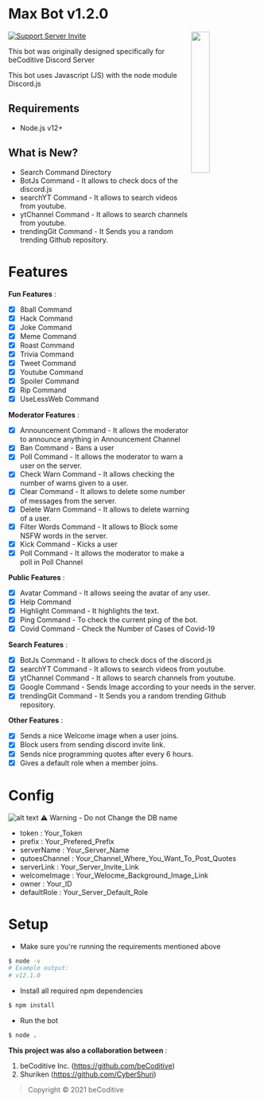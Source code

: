 # Max Bot v1.2.0
<a href="https://becoditive.ml"><img align="right" src="https://cdn.discordapp.com/attachments/803548530932318209/807153318945619979/8d2d1c5e0ee9e5141f1fc51567dba572.jpg" width=27%></a>

[![Support Server Invite](https://img.shields.io/discord/760922672519184384.svg?color=7289da&label=beCoditive&logo=discord&style=flat-square)](https://discord.gg/5JtJFEcZeP)

This bot was originally designed specifically for beCoditive Discord Server 

This bot uses Javascript (JS) with the node module Discord.js

## Requirements
- Node.js v12+

## What is New?
- Search Command Directory
- BotJs Command - It allows to check docs of the discord.js
- searchYT Command - It allows to search videos from youtube.
- ytChannel Command - It allows to search channels from youtube.
- trendingGit Command - It Sends you a random trending Github repository.

# Features
**Fun Features** :
- [x] 8ball Command
- [x] Hack Command
- [x] Joke Command
- [x] Meme Command
- [x] Roast Command
- [x] Trivia Command
- [x] Tweet Command
- [x] Youtube Command
- [x] Spoiler Command
- [x] Rip Command
- [x] UseLessWeb Command

**Moderator Features** :
- [x] Announcement Command - It allows the moderator to announce anything in Announcement Channel
- [x] Ban Command - Bans a user 
- [x] Poll Command - It allows the moderator to warn a user on the server.
- [x] Check Warn Command - It allows checking the number of warns given to a user.
- [x] Clear Command - It allows to delete some number of messages from the server.
- [x] Delete Warn Command - It allows to delete warning of a user.
- [x] Filter Words Command - It allows to Block some NSFW words in the server.
- [x] Kick Command - Kicks a user 
- [x] Poll Command - It allows the moderator to make a poll in Poll Channel

**Public Features** :
- [x] Avatar Command - It allows seeing the avatar of any user.
- [x] Help Command
- [x] Highlight Command - It highlights the text.
- [x] Ping Command - To check the current ping of the bot.
- [x] Covid Command - Check the Number of Cases of Covid-19

**Search Features** :
- [x] BotJs Command - It allows to check docs of the discord.js
- [x] searchYT Command - It allows to search videos from youtube.
- [x] ytChannel Command - It allows to search channels from youtube.
- [x] Google Command - Sends Image according to your needs in the server.
- [x] trendingGit Command - It Sends you a random trending Github repository.

**Other Features** :
- [x] Sends a nice Welcome image when a user joins.
- [x] Block users from sending discord invite link.
- [x] Sends nice programming quotes after every 6 hours.
- [x] Gives a default role when a member joins.

# Config
![alt text](https://cdn.discordapp.com/attachments/802855640632524803/807144193721368616/config.js_-_Max_Bot_v1_Final_Version_-_Visual_Studio_Code_05-02-2021_12_31_07.png)
  ⚠ Warning - Do not Change the DB name
- token : Your_Token
- prefix : Your_Prefered_Prefix
- serverName : Your_Server_Name
- qutoesChannel : Your_Channel_Where_You_Want_To_Post_Quotes
- serverLink : Your_Server_Invite_Link
- welcomeImage : Your_Welocme_Background_Image_Link
- owner : Your_ID
- defaultRole : Your_Server_Default_Role

# Setup
- Make sure you're running the requirements mentioned above
```sh
$ node -v
# Example output:
# v12.1.0
```

- Install all required npm dependencies

```sh
$ npm install
```
- Run the bot
```sh
$ node .
```

**This project was also a collaboration between** :
1. beCoditive Inc. (https://github.com/beCoditive)
2. Shuriken (https://github.com/CyberShuri)


> Copyright © 2021 beCoditive

